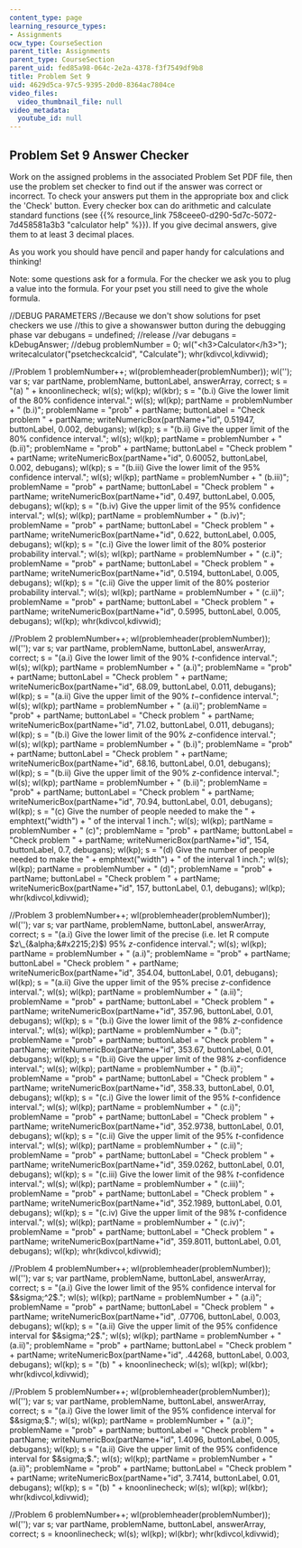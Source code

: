 ```yaml
---
content_type: page
learning_resource_types:
- Assignments
ocw_type: CourseSection
parent_title: Assignments
parent_type: CourseSection
parent_uid: fed85a98-064c-2e2a-4378-f3f7549df9b8
title: Problem Set 9
uid: 4629d5ca-97c5-9395-20d0-8364ac7804ce
video_files:
  video_thumbnail_file: null
video_metadata:
  youtube_id: null
---
```


Problem Set 9 Answer Checker
----------------------------

Work on the assigned problems in the associated Problem Set PDF file, then use the problem set checker to find out if the answer was correct or incorrect. To check your answers put them in the appropriate box and click the 'Check' button. Every checker box can do arithmetic and calculate standard functions (see {{% resource_link 758ceee0-d290-5d7c-5072-7d458581a3b3 "calculator help" %}}). If you give decimal answers, give them to at least 3 decimal places.

As you work you should have pencil and paper handy for calculations and thinking!

Note: some questions ask for a formula. For the checker we ask you to plug a value into the formula. For your pset you still need to give the whole formula.

//DEBUG PARAMETERS //Because we don't show solutions for pset checkers we use //this to give a showanswer button during the debugging phase var debugans = undefined; //release //var debugans = kDebugAnswer; //debug problemNumber = 0; wl("\<h3>Calculator\</h3>"); writecalculator("psetcheckcalcid", "Calculate"); whr(kdivcol,kdivwid);

//Problem 1 problemNumber++; wl(problemheader(problemNumber)); wl(''); var s; var partName, problemName, buttonLabel, answerArray, correct; s = "(a) " + knoonlinecheck; wl(s); wl(kp); wl(kbr); s = "(b.i) Give the lower limit of the 80% confidence interval."; wl(s); wl(kp); partName = problemNumber + " (b.i)"; problemName = "prob" + partName; buttonLabel = "Check problem " + partName; writeNumericBox(partName+"id", 0.51947, buttonLabel, 0.002, debugans); wl(kp); s = "(b.ii) Give the upper limit of the 80% confidence interval."; wl(s); wl(kp); partName = problemNumber + " (b.ii)"; problemName = "prob" + partName; buttonLabel = "Check problem " + partName; writeNumericBox(partName+"id", 0.60052, buttonLabel, 0.002, debugans); wl(kp); s = "(b.iii) Give the lower limit of the 95% confidence interval."; wl(s); wl(kp); partName = problemNumber + " (b.iii)"; problemName = "prob" + partName; buttonLabel = "Check problem " + partName; writeNumericBox(partName+"id", 0.497, buttonLabel, 0.005, debugans); wl(kp); s = "(b.iv) Give the upper limit of the 95% confidence interval."; wl(s); wl(kp); partName = problemNumber + " (b.iv)"; problemName = "prob" + partName; buttonLabel = "Check problem " + partName; writeNumericBox(partName+"id", 0.622, buttonLabel, 0.005, debugans); wl(kp); s = "(c.i) Give the lower limit of the 80% posterior probability interval."; wl(s); wl(kp); partName = problemNumber + " (c.i)"; problemName = "prob" + partName; buttonLabel = "Check problem " + partName; writeNumericBox(partName+"id", 0.5194, buttonLabel, 0.005, debugans); wl(kp); s = "(c.ii) Give the upper limit of the 80% posterior probability interval."; wl(s); wl(kp); partName = problemNumber + " (c.ii)"; problemName = "prob" + partName; buttonLabel = "Check problem " + partName; writeNumericBox(partName+"id", 0.5995, buttonLabel, 0.005, debugans); wl(kp); whr(kdivcol,kdivwid);

//Problem 2 problemNumber++; wl(problemheader(problemNumber)); wl(''); var s; var partName, problemName, buttonLabel, answerArray, correct; s = "(a.i) Give the lower limit of the 90% $t$-confidence interval."; wl(s); wl(kp); partName = problemNumber + " (a.i)"; problemName = "prob" + partName; buttonLabel = "Check problem " + partName; writeNumericBox(partName+"id", 68.09, buttonLabel, 0.011, debugans); wl(kp); s = "(a.ii) Give the upper limit of the 90% $t-$confidence interval."; wl(s); wl(kp); partName = problemNumber + " (a.ii)"; problemName = "prob" + partName; buttonLabel = "Check problem " + partName; writeNumericBox(partName+"id", 71.02, buttonLabel, 0.011, debugans); wl(kp); s = "(b.i) Give the lower limit of the 90% $z$-confidence interval."; wl(s); wl(kp); partName = problemNumber + " (b.i)"; problemName = "prob" + partName; buttonLabel = "Check problem " + partName; writeNumericBox(partName+"id", 68.16, buttonLabel, 0.01, debugans); wl(kp); s = "(b.ii) Give the upper limit of the 90% $z$-confidence interval."; wl(s); wl(kp); partName = problemNumber + " (b.ii)"; problemName = "prob" + partName; buttonLabel = "Check problem " + partName; writeNumericBox(partName+"id", 70.94, buttonLabel, 0.01, debugans); wl(kp); s = "(c) Give the number of people needed to make the " + emphtext("width") + " of the interval 1 inch."; wl(s); wl(kp); partName = problemNumber + " (c)"; problemName = "prob" + partName; buttonLabel = "Check problem " + partName; writeNumericBox(partName+"id", 154, buttonLabel, 0.7, debugans); wl(kp); s = "(d) Give the number of people needed to make the " + emphtext("width") + " of the interval 1 inch."; wl(s); wl(kp); partName = problemNumber + " (d)"; problemName = "prob" + partName; buttonLabel = "Check problem " + partName; writeNumericBox(partName+"id", 157, buttonLabel, 0.1, debugans); wl(kp); whr(kdivcol,kdivwid);

//Problem 3 problemNumber++; wl(problemheader(problemNumber)); wl(''); var s; var partName, problemName, buttonLabel, answerArray, correct; s = "(a.i) Give the lower limit of the precise (i.e. let R compute $z\_{&alpha;&#x2215;2}$) 95% $z$-confidence interval."; wl(s); wl(kp); partName = problemNumber + " (a.i)"; problemName = "prob" + partName; buttonLabel = "Check problem " + partName; writeNumericBox(partName+"id", 354.04, buttonLabel, 0.01, debugans); wl(kp); s = "(a.ii) Give the upper limit of the 95% precise $z$-confidence interval."; wl(s); wl(kp); partName = problemNumber + " (a.ii)"; problemName = "prob" + partName; buttonLabel = "Check problem " + partName; writeNumericBox(partName+"id", 357.96, buttonLabel, 0.01, debugans); wl(kp); s = "(b.i) Give the lower limit of the 98% $z$-confidence interval."; wl(s); wl(kp); partName = problemNumber + " (b.i)"; problemName = "prob" + partName; buttonLabel = "Check problem " + partName; writeNumericBox(partName+"id", 353.67, buttonLabel, 0.01, debugans); wl(kp); s = "(b.ii) Give the upper limit of the 98% $z$-confidence interval."; wl(s); wl(kp); partName = problemNumber + " (b.ii)"; problemName = "prob" + partName; buttonLabel = "Check problem " + partName; writeNumericBox(partName+"id", 358.33, buttonLabel, 0.01, debugans); wl(kp); s = "(c.i) Give the lower limit of the 95% $t$-confidence interval."; wl(s); wl(kp); partName = problemNumber + " (c.i)"; problemName = "prob" + partName; buttonLabel = "Check problem " + partName; writeNumericBox(partName+"id", 352.9738, buttonLabel, 0.01, debugans); wl(kp); s = "(c.ii) Give the upper limit of the 95% $t$-confidence interval."; wl(s); wl(kp); partName = problemNumber + " (c.ii)"; problemName = "prob" + partName; buttonLabel = "Check problem " + partName; writeNumericBox(partName+"id", 359.0262, buttonLabel, 0.01, debugans); wl(kp); s = "(c.iii) Give the lower limit of the 98% $t$-confidence interval."; wl(s); wl(kp); partName = problemNumber + " (c.iii)"; problemName = "prob" + partName; buttonLabel = "Check problem " + partName; writeNumericBox(partName+"id", 352.1989, buttonLabel, 0.01, debugans); wl(kp); s = "(c.iv) Give the upper limit of the 98% $t$-confidence interval."; wl(s); wl(kp); partName = problemNumber + " (c.iv)"; problemName = "prob" + partName; buttonLabel = "Check problem " + partName; writeNumericBox(partName+"id", 359.8011, buttonLabel, 0.01, debugans); wl(kp); whr(kdivcol,kdivwid);

//Problem 4 problemNumber++; wl(problemheader(problemNumber)); wl(''); var s; var partName, problemName, buttonLabel, answerArray, correct; s = "(a.i) Give the lower limit of the 95% confidence interval for $&sigma;^2$."; wl(s); wl(kp); partName = problemNumber + " (a.i)"; problemName = "prob" + partName; buttonLabel = "Check problem " + partName; writeNumericBox(partName+"id", .07706, buttonLabel, 0.003, debugans); wl(kp); s = "(a.ii) Give the upper limit of the 95% confidence interval for $&sigma;^2$."; wl(s); wl(kp); partName = problemNumber + " (a.ii)"; problemName = "prob" + partName; buttonLabel = "Check problem " + partName; writeNumericBox(partName+"id", .44268, buttonLabel, 0.003, debugans); wl(kp); s = "(b) " + knoonlinecheck; wl(s); wl(kp); wl(kbr); whr(kdivcol,kdivwid);

//Problem 5 problemNumber++; wl(problemheader(problemNumber)); wl(''); var s; var partName, problemName, buttonLabel, answerArray, correct; s = "(a.i) Give the lower limit of the 95% confidence interval for $&sigma;$."; wl(s); wl(kp); partName = problemNumber + " (a.i)"; problemName = "prob" + partName; buttonLabel = "Check problem " + partName; writeNumericBox(partName+"id", 1.4096, buttonLabel, 0.005, debugans); wl(kp); s = "(a.ii) Give the upper limit of the 95% confidence interval for $&sigma;$."; wl(s); wl(kp); partName = problemNumber + " (a.ii)"; problemName = "prob" + partName; buttonLabel = "Check problem " + partName; writeNumericBox(partName+"id", 3.7414, buttonLabel, 0.01, debugans); wl(kp); s = "(b) " + knoonlinecheck; wl(s); wl(kp); wl(kbr); whr(kdivcol,kdivwid);

//Problem 6 problemNumber++; wl(problemheader(problemNumber)); wl(''); var s; var partName, problemName, buttonLabel, answerArray, correct; s = knoonlinecheck; wl(s); wl(kp); wl(kbr); whr(kdivcol,kdivwid);